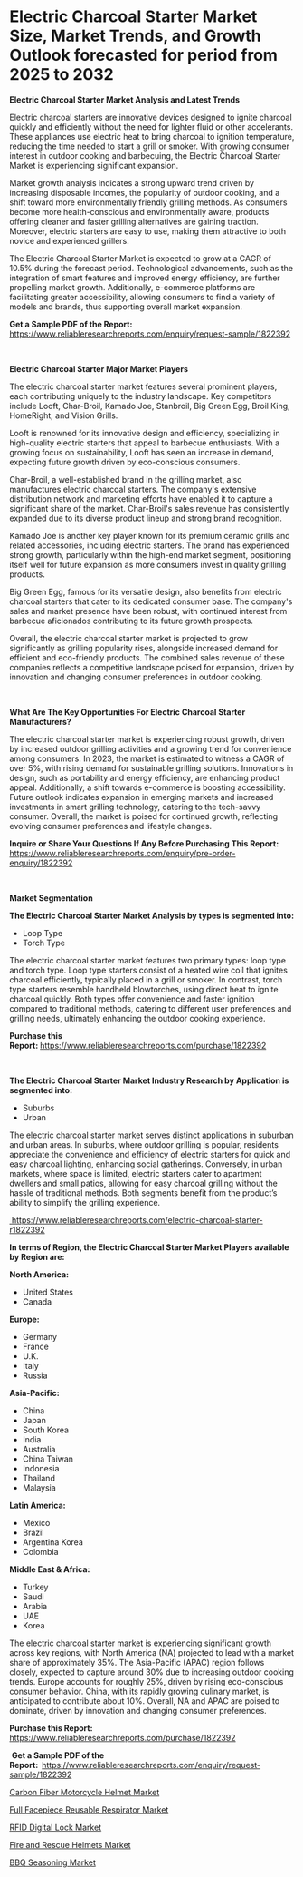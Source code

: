<p><h1>Electric Charcoal Starter Market Size, Market Trends, and Growth Outlook forecasted for period from 2025 to 2032</h1></p><p><strong>Electric Charcoal Starter Market Analysis and Latest Trends</strong></p>
<p><p>Electric charcoal starters are innovative devices designed to ignite charcoal quickly and efficiently without the need for lighter fluid or other accelerants. These appliances use electric heat to bring charcoal to ignition temperature, reducing the time needed to start a grill or smoker. With growing consumer interest in outdoor cooking and barbecuing, the Electric Charcoal Starter Market is experiencing significant expansion.</p><p>Market growth analysis indicates a strong upward trend driven by increasing disposable incomes, the popularity of outdoor cooking, and a shift toward more environmentally friendly grilling methods. As consumers become more health-conscious and environmentally aware, products offering cleaner and faster grilling alternatives are gaining traction. Moreover, electric starters are easy to use, making them attractive to both novice and experienced grillers. </p><p>The Electric Charcoal Starter Market is expected to grow at a CAGR of 10.5% during the forecast period. Technological advancements, such as the integration of smart features and improved energy efficiency, are further propelling market growth. Additionally, e-commerce platforms are facilitating greater accessibility, allowing consumers to find a variety of models and brands, thus supporting overall market expansion.</p></p>
<p><strong>Get a Sample PDF of the Report:&nbsp;</strong> <a href="https://www.reliableresearchreports.com/enquiry/request-sample/1822392?utm_campaign=8&utm_medium=2&utm_source=Github&utm_content=ia&utm_term=07022025&utm_id=electric-charcoal-starter">https://www.reliableresearchreports.com/enquiry/request-sample/1822392</a></p>
<p>&nbsp;</p>
<p><strong>Electric Charcoal Starter Major Market Players</strong></p>
<p><p>The electric charcoal starter market features several prominent players, each contributing uniquely to the industry landscape. Key competitors include Looft, Char-Broil, Kamado Joe, Stanbroil, Big Green Egg, Broil King, HomeRight, and Vision Grills. </p><p>Looft is renowned for its innovative design and efficiency, specializing in high-quality electric starters that appeal to barbecue enthusiasts. With a growing focus on sustainability, Looft has seen an increase in demand, expecting future growth driven by eco-conscious consumers.</p><p>Char-Broil, a well-established brand in the grilling market, also manufactures electric charcoal starters. The company's extensive distribution network and marketing efforts have enabled it to capture a significant share of the market. Char-Broil's sales revenue has consistently expanded due to its diverse product lineup and strong brand recognition.</p><p>Kamado Joe is another key player known for its premium ceramic grills and related accessories, including electric starters. The brand has experienced strong growth, particularly within the high-end market segment, positioning itself well for future expansion as more consumers invest in quality grilling products.</p><p>Big Green Egg, famous for its versatile design, also benefits from electric charcoal starters that cater to its dedicated consumer base. The company's sales and market presence have been robust, with continued interest from barbecue aficionados contributing to its future growth prospects.</p><p>Overall, the electric charcoal starter market is projected to grow significantly as grilling popularity rises, alongside increased demand for efficient and eco-friendly products. The combined sales revenue of these companies reflects a competitive landscape poised for expansion, driven by innovation and changing consumer preferences in outdoor cooking.</p></p>
<p>&nbsp;</p>
<p><strong>What Are The Key Opportunities For Electric Charcoal Starter Manufacturers?</strong></p>
<p><p>The electric charcoal starter market is experiencing robust growth, driven by increased outdoor grilling activities and a growing trend for convenience among consumers. In 2023, the market is estimated to witness a CAGR of over 5%, with rising demand for sustainable grilling solutions. Innovations in design, such as portability and energy efficiency, are enhancing product appeal. Additionally, a shift towards e-commerce is boosting accessibility. Future outlook indicates expansion in emerging markets and increased investments in smart grilling technology, catering to the tech-savvy consumer. Overall, the market is poised for continued growth, reflecting evolving consumer preferences and lifestyle changes.</p></p>
<p><strong>Inquire or Share Your Questions If Any Before Purchasing This Report:</strong> <a href="https://www.reliableresearchreports.com/enquiry/pre-order-enquiry/1822392?utm_campaign=8&utm_medium=2&utm_source=Github&utm_content=ia&utm_term=07022025&utm_id=electric-charcoal-starter">https://www.reliableresearchreports.com/enquiry/pre-order-enquiry/1822392</a></p>
<p>&nbsp;</p>
<p><strong>Market Segmentation</strong></p>
<p><strong>The Electric Charcoal Starter Market Analysis by types is segmented into:</strong></p>
<p><ul><li>Loop Type</li><li>Torch Type</li></ul></p>
<p><p>The electric charcoal starter market features two primary types: loop type and torch type. Loop type starters consist of a heated wire coil that ignites charcoal efficiently, typically placed in a grill or smoker. In contrast, torch type starters resemble handheld blowtorches, using direct heat to ignite charcoal quickly. Both types offer convenience and faster ignition compared to traditional methods, catering to different user preferences and grilling needs, ultimately enhancing the outdoor cooking experience.</p></p>
<p><strong>Purchase this Report:&nbsp;</strong><a href="https://www.reliableresearchreports.com/purchase/1822392?utm_campaign=8&utm_medium=2&utm_source=Github&utm_content=ia&utm_term=07022025&utm_id=electric-charcoal-starter">https://www.reliableresearchreports.com/purchase/1822392</a></p>
<p>&nbsp;</p>
<p><strong>The Electric Charcoal Starter Market Industry Research by Application is segmented into:</strong></p>
<p><ul><li>Suburbs</li><li>Urban</li></ul></p>
<p><p>The electric charcoal starter market serves distinct applications in suburban and urban areas. In suburbs, where outdoor grilling is popular, residents appreciate the convenience and efficiency of electric starters for quick and easy charcoal lighting, enhancing social gatherings. Conversely, in urban markets, where space is limited, electric starters cater to apartment dwellers and small patios, allowing for easy charcoal grilling without the hassle of traditional methods. Both segments benefit from the product’s ability to simplify the grilling experience.</p></p>
<p><a href="https://www.reliableresearchreports.com/electric-charcoal-starter-r1822392?utm_campaign=8&utm_medium=2&utm_source=Github&utm_content=ia&utm_term=07022025&utm_id=electric-charcoal-starter">&nbsp;https://www.reliableresearchreports.com/electric-charcoal-starter-r1822392</a></p>
<p><strong>In terms of Region, the Electric Charcoal Starter Market Players available by Region are:</strong></p>
<p>
    <p> <strong> North America: </strong>
        <ul>
            <li>United States</li>
            <li>Canada</li>
        </ul>
        </p> 
    <p> <strong> Europe: </strong>
        <ul>
            <li>Germany</li>
            <li>France</li>
            <li>U.K.</li>
            <li>Italy</li>
            <li>Russia</li>
        </ul>
        </p> 
    <p> <strong> Asia-Pacific: </strong>
        <ul>
            <li>China</li>
            <li>Japan</li>
            <li>South Korea</li>
            <li>India</li>
            <li>Australia</li>
            <li>China Taiwan</li>
            <li>Indonesia</li>
            <li>Thailand</li>
            <li>Malaysia</li>
        </ul>
        </p> 
    <p> <strong> Latin America: </strong>
        <ul>
            <li>Mexico</li>
            <li>Brazil</li>
            <li>Argentina Korea</li>
            <li>Colombia</li>
        </ul>
        </p> 
    <p> <strong> Middle East & Africa: </strong>
        <ul>
            <li>Turkey</li>
            <li>Saudi</li>
            <li>Arabia</li>
            <li>UAE</li>
            <li>Korea</li>
        </ul>
    </p>
    </p>
<p><p>The electric charcoal starter market is experiencing significant growth across key regions, with North America (NA) projected to lead with a market share of approximately 35%. The Asia-Pacific (APAC) region follows closely, expected to capture around 30% due to increasing outdoor cooking trends. Europe accounts for roughly 25%, driven by rising eco-conscious consumer behavior. China, with its rapidly growing culinary market, is anticipated to contribute about 10%. Overall, NA and APAC are poised to dominate, driven by innovation and changing consumer preferences.</p></p>
<p><strong>Purchase this Report: </strong><a href="https://www.reliableresearchreports.com/purchase/1822392?utm_campaign=8&utm_medium=2&utm_source=Github&utm_content=ia&utm_term=07022025&utm_id=electric-charcoal-starter">https://www.reliableresearchreports.com/purchase/1822392</a></p>
<p>&nbsp;<strong>Get a Sample PDF of the Report:&nbsp;&nbsp;</strong><a href="https://www.reliableresearchreports.com/enquiry/request-sample/1822392?utm_campaign=8&utm_medium=2&utm_source=Github&utm_content=ia&utm_term=07022025&utm_id=electric-charcoal-starter">https://www.reliableresearchreports.com/enquiry/request-sample/1822392</a></p>
<p><strong></strong></p>
<p><p><a href="https://github.com/comasnickie/Market-Research-Report-List-1/blob/main/carbon-fiber-motorcycle-helmet-market.md?utm_campaign=8&utm_medium=2&utm_source=Github&utm_content=ia&utm_term=07022025&utm_id=electric-charcoal-starter">Carbon Fiber Motorcycle Helmet Market</a></p><p><a href="https://github.com/toldenargelia86/Market-Research-Report-List-1/blob/main/full-facepiece-reusable-respirator-market.md?utm_campaign=8&utm_medium=2&utm_source=Github&utm_content=ia&utm_term=07022025&utm_id=electric-charcoal-starter">Full Facepiece Reusable Respirator Market</a></p><p><a href="https://github.com/mcfred89/Market-Research-Report-List-1/blob/main/rfid-digital-lock-market.md?utm_campaign=8&utm_medium=2&utm_source=Github&utm_content=ia&utm_term=07022025&utm_id=electric-charcoal-starter">RFID Digital Lock Market</a></p><p><a href="https://github.com/bornergabrielle89/Market-Research-Report-List-1/blob/main/fire-and-rescue-helmets-market.md?utm_campaign=8&utm_medium=2&utm_source=Github&utm_content=ia&utm_term=07022025&utm_id=electric-charcoal-starter">Fire and Rescue Helmets Market</a></p><p><a href="https://github.com/tashiafun920/Market-Research-Report-List-1/blob/main/bbq-seasoning-market.md?utm_campaign=8&utm_medium=2&utm_source=Github&utm_content=ia&utm_term=07022025&utm_id=electric-charcoal-starter">BBQ Seasoning Market</a></p></p>